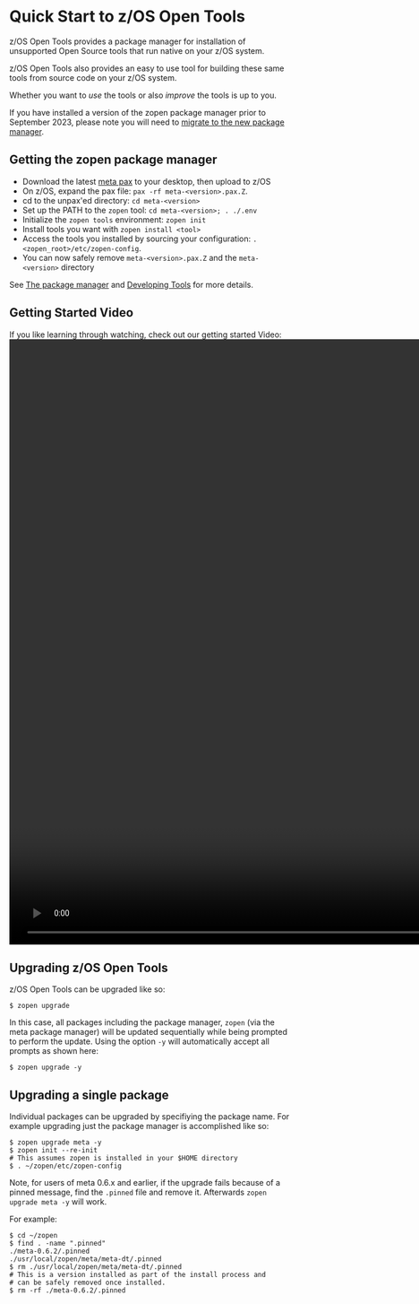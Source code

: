 # Quick Start to z/OS Open Tools

z/OS Open Tools provides a package manager for 
installation of unsupported Open Source tools that run native on your z/OS system. 

z/OS Open Tools also provides an easy to use tool for building these same tools from 
source code on your z/OS system. 

Whether you want to _use_ the tools or also _improve_ the tools is up to you.

If you have installed a version of the zopen package manager prior to September 2023, 
please note you will need to [migrate to the new package manager](Migration.md). 

## Getting the zopen package manager

- Download the latest [meta pax](https://github.com/ZOSOpenTools/meta/releases) to your desktop, then upload to z/OS
- On z/OS, expand the pax file: `pax -rf meta-<version>.pax.Z`. 
- cd to the unpax'ed directory: `cd meta-<version>`
- Set up the PATH to the `zopen` tool: `cd meta-<version>; . ./.env`
- Initialize the `zopen tools` environment: `zopen init`
- Install tools you want with `zopen install <tool>`
- Access the tools you installed by sourcing your configuration: `. <zopen_root>/etc/zopen-config`.
- You can now safely remove `meta-<version>.pax.Z` and the `meta-<version>` directory

See [The package manager](ThePackageManager.md) and [Developing Tools](developing.md) for more details.

## Getting Started Video
If you like learning through watching, check out our getting started Video:
<video height="1080" controls>
  <source src="https://github.com/ZOSOpenTools/collateral/raw/main/ZOSOpenToolsIntroV2-cropped.mp4" type="video/mp4">
</video>


## Upgrading z/OS Open Tools

z/OS Open Tools can be upgraded like so:

```
$ zopen upgrade
```

In this case, all packages including the package manager, `zopen` (via the meta package manager) will
be updated sequentially while being prompted to perform the update.
Using the option `-y` will automatically accept all prompts as
shown here:

```
$ zopen upgrade -y
```


## Upgrading a single package

Individual packages can be upgraded by specifiying the package
name.  For example upgrading just the package manager is
accomplished like so:

```
$ zopen upgrade meta -y
$ zopen init --re-init
# This assumes zopen is installed in your $HOME directory
$ . ~/zopen/etc/zopen-config
```

Note, for users of meta 0.6.x and earlier, if the upgrade fails because of a pinned message, find the 
`.pinned` file and remove it.  Afterwards `zopen upgrade meta -y` will
work.

For example:

```
$ cd ~/zopen
$ find . -name ".pinned"
./meta-0.6.2/.pinned
./usr/local/zopen/meta/meta-dt/.pinned
$ rm ./usr/local/zopen/meta/meta-dt/.pinned
# This is a version installed as part of the install process and
# can be safely removed once installed.
$ rm -rf ./meta-0.6.2/.pinned
```


